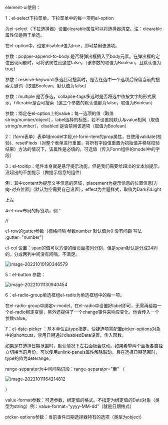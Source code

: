 element-ui使用：

1：el-select下拉菜单，下拉菜单中的每一项用el-option

为el-select（下拉选择器）设置clearable属性可以将选择器清空。注：clearable属性仅适用于单选。

在el-option中，设定disabled值为true，即可禁用该选项。

参数：popper-append-to-body:是否将弹出框插入至body元素。在弹出框的定位出现问题时，可将该属性设这位false。（该参数的取值为Boolean，且默认值为true）

参数：reserve-keyword:多选且可搜索时，是否在选中一个选项后保留当前的搜索关键词（取值Boolean，默认值为false）

参数：multiple 是否多选，collapse-tags多选时是否将选中值按文字的形式展示，filterable是否可搜索（这三个参数的默认值都为false，取值为Boolean）

参数：绑定在el-option上的value：每一选项的值（取值string/number/object），label选择的标签，若不设置则默认与value相同（取值string/number），disabled 是否禁用该选项（取值为Boolean）

2：（form表单）表单域model字段,el-form-item的prop属性，在使用validate(校验)、resetFieds（对整个表单进行重置，将所有字段值重置为初始值并移除校验结果）方法的情况下，该属性是必填的。可选值（传入Form组件的model中的字段）

3：el-tooltip：组件本身就是悬浮提示功能，但是我们需要给超出的文本加提示，没超出的不加提示（做提示信息的组件）

例：其中content为提示文字信息的区域，placement为提示信息的位置信息[方向-对齐位置]（默认为空需要自己设置），effect为主题样式，取值为Dark和Light

<el-tooltip class="item" effect="dark" content="Top Left 提示文字" placement="top-start">
      <el-button>上左</el-button>
 </el-tooltip>

4:el-row布局的标签项，例：

<el-row>  

<el-col :span="24">

//<div class="grid-content bg-purple-dark"></div>

</el-col> 

</el-row>

el-row的gutter参数（栅格间隔 参数number 默认值为0 没有间距 写法 :gutter="number"）

el-col     设置：span的值可以方便的给页面按列分割，但是span默认是分成24列的。分成两列中间没有间隔，不满足。

![image-20221010190346579](C:\Users\an\AppData\Roaming\Typora\typora-user-images\image-20221010190346579.png)



5：el-button  参数：

![image-20221011130940454](C:\Users\an\AppData\Roaming\Typora\typora-user-images\image-20221011130940454.png)



6：el-radio-group单选框组el-radio为单选框组中的每一项。

在el-radio-group中绑定v-model，在el-radio中设置好label即可，无需再给每一个el-radio绑定变量，另外还提供了一个change事件来响应变化，他会传入一个参数value。

7：el-date-picker ：基本单位由type指定。快捷选项需配置picker-options对象中的shortcuts，禁用日期通过disabledDate设置，传入函数。

如果是在选择日期范围时，默认情况下左右面板会联动。如果希望两个面板各自独立切换当前月份，可以使用unlink-panels属性解除联动。且在选择日期范围时，type的值为deterange。

range-separator为中间间隔词段：range-separator="至" （

![image-20221011164214812](C:\Users\an\AppData\Roaming\Typora\typora-user-images\image-20221011164214812.png)

）

value-format参数：可选参数，绑定值的格式。不指定为绑定值的Date对象（类型为string）例：value-format=“yyyy-MM-dd”（就是日期格式）

picker-options参数：当前事件日期选择器特有的选项（类型为object）